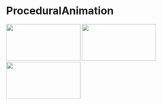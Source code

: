 # ProceduralAnimation
<img src="./imgs/SpiderLeg.gif" width = "200" height ="100"/>
<img src="./imgs/SpiderFourLeg.gif" width = "200" height ="100">
<img src="./imgs/SpiderFourLegs.gif" width = "200" height ="100">

